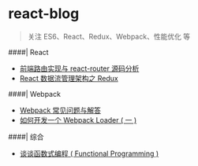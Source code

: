 # react-blog
>关注 ES6、React、Redux、Webpack、性能优化 等

####| React

* [前端路由实现与 react-router 源码分析](https://github.com/joeyguo/blog/issues/2)
* [React 数据流管理架构之 Redux](https://github.com/joeyguo/blog/issues/3)

####| Webpack
* [Webpack 常见问题与解答](https://github.com/joeyguo/blog/issues/7)
* [如何开发一个 Webpack Loader ( 一 )](https://github.com/joeyguo/blog/issues/4)

####| 综合
* [谈谈函数式编程 ( Functional Programming ) ](https://github.com/joeyguo/blog/issues/10)
